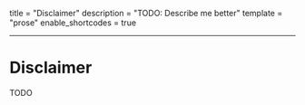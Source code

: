 title = "Disclaimer"
description = "TODO: Describe me better"
template = "prose"
enable_shortcodes = true

---

# Disclaimer

TODO
